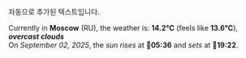 
자동으로 추가된 텍스트입니다.

<!--START_SECTION:weather:moscow-->
Currently in **Moscow** (RU), the weather is: **14.2°C** (feels like **13.6°C**), ***overcast clouds***<br/>
On *September 02, 2025*, the *sun rises* at 🌅**05:36** and *sets* at 🌇**19:22**.
<!--END_SECTION:weather-->
